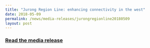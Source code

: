 ```yaml
---
title: "Jurong Region Line: enhancing connectivity in the west"
date: 2018-05-09
permalink: /news/media-releases/jurongregionline20180509
layout: post
---
```

<h3 style="color:#124596; font-weight:bold;"><a href="https://www.lta.gov.sg/content/ltagov/en/newsroom/2018/5/2/joint-news-release-by-the-land-transport-authority-lta-sla---jurong-region-line-enhancing-connectivity-in-the-west.html">Read the media release</a></h3>